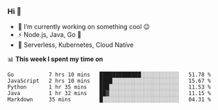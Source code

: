 ### Hi 👋

<!--
**nodejh/nodejh** is a ✨ _special_ ✨ repository because its `README.md` (this file) appears on your GitHub profile.

Here are some ideas to get you started:

- 🔭 I’m currently working on ...
- 🌱 I’m currently learning ...
- 👯 I’m looking to collaborate on ...
- 🤔 I’m looking for help with ...
- 💬 Ask me about ...
- 📫 How to reach me: ...
- 😄 Pronouns: ...
- ⚡ Fun fact: ...
-->

- 🔭 I’m currently working on something cool :wink:
- ⚡ Node.js, Java, Go :thought_balloon:
- 🤖 Serverless, Kubernetes, Cloud Native

📊 **This week I spent my time on**

<!--START_SECTION:waka-->
```text
Go           7 hrs 10 mins   █████████████░░░░░░░░░░░░   51.78 % 
JavaScript   2 hrs 10 mins   ████░░░░░░░░░░░░░░░░░░░░░   15.67 % 
Python       1 hr 35 mins    ███░░░░░░░░░░░░░░░░░░░░░░   11.53 % 
Java         1 hr 32 mins    ██▓░░░░░░░░░░░░░░░░░░░░░░   11.15 % 
Markdown     35 mins         █░░░░░░░░░░░░░░░░░░░░░░░░   04.31 % 
```
<!--END_SECTION:waka-->


<!--
:traffic_light: **Visitors**

![visitors](https://visitor-badge.glitch.me/badge?page_id=nodejh.nodejh)
-->
